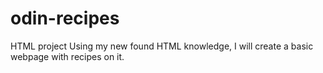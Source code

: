 # odin-recipes
HTML project 
Using my new found HTML knowledge, I will create a basic webpage with recipes on it.

